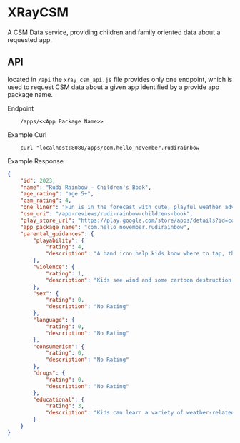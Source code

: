 # XRayCSM
A CSM Data service, providing children and family oriented data about a requested app.

## API

located in `/api` the `xray_csm_api.js` file provides only one endpoint, which is used to request CSM data about a given app identified by a provide app package name.

Endpoint
```
    /apps/<<App Package Name>>
```

Example Curl
```
    curl "localhost:8080/apps/com.hello_november.rudirainbow
```

Example Response
```json
{
    "id": 2023,
    "name": "Rudi Rainbow – Children's Book",
    "age_rating": "age 5+",
    "csm_rating": 4,
    "one_liner": "Fun is in the forecast with cute, playful weather adventure.",
    "csm_uri": "/app-reviews/rudi-rainbow-childrens-book",
    "play_store_url": "https://play.google.com/store/apps/details?id=com.hello_november.rudirainbow",
    "app_package_name": "com.hello_november.rudirainbow",
    "parental_guidances": {
        "playability": {
            "rating": 4,
            "description": "A hand icon help kids know where to tap, though it's not always clear what kids should do in the games.\n"
        },
        "violence": {
            "rating": 1,
            "description": "Kids see wind and some cartoon destruction after Harold Hurricane gets so mad that he causes a hurricane.\n"
        },
        "sex": {
            "rating": 0,
            "description": "No Rating"
        },
        "language": {
            "rating": 0,
            "description": "No Rating"
        },
        "consumerism": {
            "rating": 0,
            "description": "No Rating"
        },
        "drugs": {
            "rating": 0,
            "description": "No Rating"
        },
        "educational": {
            "rating": 3,
            "description": "Kids can learn a variety of weather-related terms like hurricane, snowflake, tornado, and breeze. They'll also hear explanations and watch demonstrations on constellations and the phases of the moon, how hail, lightening, and rain are formed, and what makes wind.\n"
        }
    }
}
```